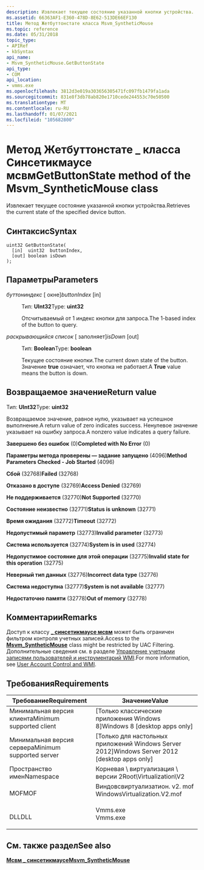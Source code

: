 ```yaml
---
description: Извлекает текущее состояние указанной кнопки устройства.
ms.assetid: 66363AF1-E360-478D-8E62-513DE66EF130
title: Метод Жетбуттонстате класса Msvm_SyntheticMouse
ms.topic: reference
ms.date: 05/31/2018
topic_type:
- APIRef
- kbSyntax
api_name:
- Msvm_SyntheticMouse.GetButtonState
api_type:
- COM
api_location:
- vmms.exe
ms.openlocfilehash: 3812d3e019a303656305471fc097fb1479fa1ada
ms.sourcegitcommit: 831e8f3db78ab820e1710cede244553c70e50500
ms.translationtype: MT
ms.contentlocale: ru-RU
ms.lasthandoff: 01/07/2021
ms.locfileid: "105682800"
---
```

# <a name="getbuttonstate-method-of-the-msvm_syntheticmouse-class"></a><span data-ttu-id="fe47e-103">Метод Жетбуттонстате \_ класса Синсетикмаусе мсвм</span><span class="sxs-lookup"><span data-stu-id="fe47e-103">GetButtonState method of the Msvm\_SyntheticMouse class</span></span>

<span data-ttu-id="fe47e-104">Извлекает текущее состояние указанной кнопки устройства.</span><span class="sxs-lookup"><span data-stu-id="fe47e-104">Retrieves the current state of the specified device button.</span></span>

## <a name="syntax"></a><span data-ttu-id="fe47e-105">Синтаксис</span><span class="sxs-lookup"><span data-stu-id="fe47e-105">Syntax</span></span>


```mof
uint32 GetButtonState(
  [in]  uint32  buttonIndex,
  [out] boolean isDown
);
```



## <a name="parameters"></a><span data-ttu-id="fe47e-106">Параметры</span><span class="sxs-lookup"><span data-stu-id="fe47e-106">Parameters</span></span>

<dl> <dt>

<span data-ttu-id="fe47e-107">*буттониндекс* \[ окне\]</span><span class="sxs-lookup"><span data-stu-id="fe47e-107">*buttonIndex* \[in\]</span></span>
</dt> <dd>

<span data-ttu-id="fe47e-108">Тип: **UInt32**</span><span class="sxs-lookup"><span data-stu-id="fe47e-108">Type: **uint32**</span></span>

<span data-ttu-id="fe47e-109">Отсчитываемый от 1 индекс кнопки для запроса.</span><span class="sxs-lookup"><span data-stu-id="fe47e-109">The 1-based index of the button to query.</span></span>

</dd> <dt>

<span data-ttu-id="fe47e-110">*раскрывающийся список* \[ заполняет\]</span><span class="sxs-lookup"><span data-stu-id="fe47e-110">*isDown* \[out\]</span></span>
</dt> <dd>

<span data-ttu-id="fe47e-111">Тип: **Boolean**</span><span class="sxs-lookup"><span data-stu-id="fe47e-111">Type: **boolean**</span></span>

<span data-ttu-id="fe47e-112">Текущее состояние кнопки.</span><span class="sxs-lookup"><span data-stu-id="fe47e-112">The current down state of the button.</span></span> <span data-ttu-id="fe47e-113">Значение **true** означает, что кнопка не работает.</span><span class="sxs-lookup"><span data-stu-id="fe47e-113">A **True** value means the button is down.</span></span>

</dd> </dl>

## <a name="return-value"></a><span data-ttu-id="fe47e-114">Возвращаемое значение</span><span class="sxs-lookup"><span data-stu-id="fe47e-114">Return value</span></span>

<span data-ttu-id="fe47e-115">Тип: **UInt32**</span><span class="sxs-lookup"><span data-stu-id="fe47e-115">Type: **uint32**</span></span>

<span data-ttu-id="fe47e-116">Возвращаемое значение, равное нулю, указывает на успешное выполнение.</span><span class="sxs-lookup"><span data-stu-id="fe47e-116">A return value of zero indicates success.</span></span> <span data-ttu-id="fe47e-117">Ненулевое значение указывает на ошибку запроса.</span><span class="sxs-lookup"><span data-stu-id="fe47e-117">A nonzero value indicates a query failure.</span></span>

<dl> <dt>

<span data-ttu-id="fe47e-118">**Завершено без ошибок** (0)</span><span class="sxs-lookup"><span data-stu-id="fe47e-118">**Completed with No Error** (0)</span></span>
</dt> <dt>

<span data-ttu-id="fe47e-119">**Параметры метода проверены — задание запущено** (4096)</span><span class="sxs-lookup"><span data-stu-id="fe47e-119">**Method Parameters Checked - Job Started** (4096)</span></span>
</dt> <dt>

<span data-ttu-id="fe47e-120">**Сбой** (32768)</span><span class="sxs-lookup"><span data-stu-id="fe47e-120">**Failed** (32768)</span></span>
</dt> <dt>

<span data-ttu-id="fe47e-121">**Отказано в доступе** (32769)</span><span class="sxs-lookup"><span data-stu-id="fe47e-121">**Access Denied** (32769)</span></span>
</dt> <dt>

<span data-ttu-id="fe47e-122">**Не поддерживается** (32770)</span><span class="sxs-lookup"><span data-stu-id="fe47e-122">**Not Supported** (32770)</span></span>
</dt> <dt>

<span data-ttu-id="fe47e-123">**Состояние неизвестно** (32771)</span><span class="sxs-lookup"><span data-stu-id="fe47e-123">**Status is unknown** (32771)</span></span>
</dt> <dt>

<span data-ttu-id="fe47e-124">**Время ожидания** (32772)</span><span class="sxs-lookup"><span data-stu-id="fe47e-124">**Timeout** (32772)</span></span>
</dt> <dt>

<span data-ttu-id="fe47e-125">**Недопустимый параметр** (32773)</span><span class="sxs-lookup"><span data-stu-id="fe47e-125">**Invalid parameter** (32773)</span></span>
</dt> <dt>

<span data-ttu-id="fe47e-126">**Система используется** (32774)</span><span class="sxs-lookup"><span data-stu-id="fe47e-126">**System is in used** (32774)</span></span>
</dt> <dt>

<span data-ttu-id="fe47e-127">**Недопустимое состояние для этой операции** (32775)</span><span class="sxs-lookup"><span data-stu-id="fe47e-127">**Invalid state for this operation** (32775)</span></span>
</dt> <dt>

<span data-ttu-id="fe47e-128">**Неверный тип данных** (32776)</span><span class="sxs-lookup"><span data-stu-id="fe47e-128">**Incorrect data type** (32776)</span></span>
</dt> <dt>

<span data-ttu-id="fe47e-129">**Система недоступна** (32777)</span><span class="sxs-lookup"><span data-stu-id="fe47e-129">**System is not available** (32777)</span></span>
</dt> <dt>

<span data-ttu-id="fe47e-130">**Недостаточно памяти** (32778)</span><span class="sxs-lookup"><span data-stu-id="fe47e-130">**Out of memory** (32778)</span></span>
</dt> </dl>

## <a name="remarks"></a><span data-ttu-id="fe47e-131">Комментарии</span><span class="sxs-lookup"><span data-stu-id="fe47e-131">Remarks</span></span>

<span data-ttu-id="fe47e-132">Доступ к классу [**\_ синсетикмаусе мсвм**](msvm-syntheticmouse.md) может быть ограничен фильтром контроля учетных записей.</span><span class="sxs-lookup"><span data-stu-id="fe47e-132">Access to the [**Msvm\_SyntheticMouse**](msvm-syntheticmouse.md) class might be restricted by UAC Filtering.</span></span> <span data-ttu-id="fe47e-133">Дополнительные сведения см. в разделе [Управление учетными записями пользователей и инструментарий WMI](/windows/desktop/WmiSdk/user-account-control-and-wmi).</span><span class="sxs-lookup"><span data-stu-id="fe47e-133">For more information, see [User Account Control and WMI](/windows/desktop/WmiSdk/user-account-control-and-wmi).</span></span>

## <a name="requirements"></a><span data-ttu-id="fe47e-134">Требования</span><span class="sxs-lookup"><span data-stu-id="fe47e-134">Requirements</span></span>



| <span data-ttu-id="fe47e-135">Требование</span><span class="sxs-lookup"><span data-stu-id="fe47e-135">Requirement</span></span> | <span data-ttu-id="fe47e-136">Значение</span><span class="sxs-lookup"><span data-stu-id="fe47e-136">Value</span></span> |
|-------------------------------------|---------------------------------------------------------------------------------------------------------|
| <span data-ttu-id="fe47e-137">Минимальная версия клиента</span><span class="sxs-lookup"><span data-stu-id="fe47e-137">Minimum supported client</span></span><br/> | <span data-ttu-id="fe47e-138">\[Только классические приложения Windows 8\]</span><span class="sxs-lookup"><span data-stu-id="fe47e-138">Windows 8 \[desktop apps only\]</span></span><br/>                                                              |
| <span data-ttu-id="fe47e-139">Минимальная версия сервера</span><span class="sxs-lookup"><span data-stu-id="fe47e-139">Minimum supported server</span></span><br/> | <span data-ttu-id="fe47e-140">\[Только для настольных приложений Windows Server 2012\]</span><span class="sxs-lookup"><span data-stu-id="fe47e-140">Windows Server 2012 \[desktop apps only\]</span></span><br/>                                                    |
| <span data-ttu-id="fe47e-141">Пространство имен</span><span class="sxs-lookup"><span data-stu-id="fe47e-141">Namespace</span></span><br/>                | <span data-ttu-id="fe47e-142">Корневая \\ виртуализация \\ версии 2</span><span class="sxs-lookup"><span data-stu-id="fe47e-142">Root\\Virtualization\\V2</span></span><br/>                                                                     |
| <span data-ttu-id="fe47e-143">MOF</span><span class="sxs-lookup"><span data-stu-id="fe47e-143">MOF</span></span><br/>                      | <dl> <span data-ttu-id="fe47e-144"><dt>Виндовсвиртуализатион. v2. mof</dt></span><span class="sxs-lookup"><span data-stu-id="fe47e-144"><dt>WindowsVirtualization.V2.mof</dt></span></span> </dl> |
| <span data-ttu-id="fe47e-145">DLL</span><span class="sxs-lookup"><span data-stu-id="fe47e-145">DLL</span></span><br/>                      | <dl> <span data-ttu-id="fe47e-146"><dt>Vmms.exe</dt></span><span class="sxs-lookup"><span data-stu-id="fe47e-146"><dt>Vmms.exe</dt></span></span> </dl>                     |



## <a name="see-also"></a><span data-ttu-id="fe47e-147">См. также раздел</span><span class="sxs-lookup"><span data-stu-id="fe47e-147">See also</span></span>

<dl> <dt>

[<span data-ttu-id="fe47e-148">**Мсвм \_ синсетикмаусе**</span><span class="sxs-lookup"><span data-stu-id="fe47e-148">**Msvm\_SyntheticMouse**</span></span>](msvm-syntheticmouse.md)
</dt> </dl>

 

